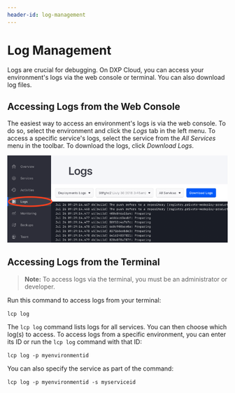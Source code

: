 ```yaml
---
header-id: log-management
---
```


# Log Management

Logs are crucial for debugging. On DXP Cloud, you can access your environment's 
logs via the web console or terminal. You can also download log files. 

## Accessing Logs from the Web Console

The easiest way to access an environment's logs is via the web console. To do 
so, select the environment and click the *Logs* tab in the left menu. To access 
a specific service's logs, select the service from the *All Services* menu in 
the toolbar. To download the logs, click *Download Logs*. 

![Figure 1: The web console also lets you view your logs.](./log-management/images/logs-web-console.png)

## Accessing Logs from the Terminal

> **Note:** To access logs via the terminal, you must be an administrator or developer. 

Run this command to access logs from your terminal: 

```shell
lcp log
```

The `lcp log` command lists logs for all services. You can then choose which 
log(s) to access. To access logs from a specific environment, you can enter its 
ID or run the `lcp log` command with that ID: 

```shell
lcp log -p myenvironmentid
```

You can also specify the service as part of the command: 

```shell
lcp log -p myenvironmentid -s myserviceid
```
